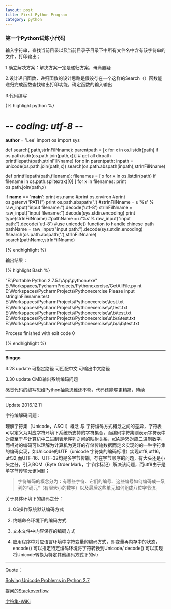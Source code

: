 ```yaml
---
layout: post
title: First Python Program
category: python
---
```

### 第一个Python试炼小代码

输入字符串，查找当前目录以及当前目录子目录下中所有文件名中含有该字符串的文件，打印输出；

1.确立解决方案：解决方案一定是递归方案，毋庸置疑

2.设计递归函数，递归函数的设计思路是假设存在一个这样的Search（）函数能递归完成函数查找输出打印功能，确定函数的输入输出

3.代码编写

{% highlight python %}

# -*- coding: utf-8 -*-
__author__ = 'Lee'
import  os
import  sys

def search( path,strInFilNname):
    parentpath = [x for x in os.listdir(path) if  os.path.isdir(os.path.join(path,x))]  # get all dirpath
    printfilepath(path,strInFilNname)
    for x in parentpath:
        inpath = unicode(os.path.join(path,x))
        search(os.path.abspath(inpath),strInFilNname)


def printfilepath(path,filename):
    filenames = [ x for x in os.listdir(path)  if filename in os.path.splitext(x)[0] ]
    for x in filenames:
        print os.path.join(path,x)

if __name__ == '__main__':
    print os.name
    #print os.environ
    #print os.getenv("PATH")
    print os.path.abspath('.')
    #strInFilNname = u'%s' % raw_input("input filename:").decode('utf-8')
    strInFilNname = raw_input("input filename:").decode(sys.stdin.encoding)
    print  type(strInFilNname)
    #pathName = u'%s'% raw_input("input path:").decode('utf-8')
    #use unicode() function to handle chinese path
    pathName = raw_input("input path:").decode(sys.stdin.encoding)
    #search(os.path.abspath('.'),strInFilNname)
    search(pathName,strInFilNname)

{% endhighlight %}

输出结果：

{% highlight Bash %}

"E:\Portable Python 2.7.5.1\App\python.exe" E:/Workspaces/PycharmProjects/Pythonexercise/GetAllFile.py
nt
E:\Workspaces\PycharmProjects\Pythonexercise
Please input stringInFilename:test
E:\Workspaces\PycharmProjects\Pythonexercise\test.txt
E:\Workspaces\PycharmProjects\Pythonexercise\a\test.txt
E:\Workspaces\PycharmProjects\Pythonexercise\a\b\test.txt
E:\Workspaces\PycharmProjects\Pythonexercise\a\b\a\test.txt
E:\Workspaces\PycharmProjects\Pythonexercise\a\b\a\b\test.txt

Process finished with exit code 0


{% endhighlight %}

---

**Binggo**


3.28  update 可指定路径   可匹配中文 可输出中文路径

3.30  update  CMD输出系统编码问题  

感觉代码的编写思维Python抽象思维还不够，代码还能够更精简，待续

---

Update 2016.12.11

字符编解码问题：

理解字符集（Unicode，ASCII）概念 与 字符编码方式概念之间的差异，字符表可以定义为对应字符环境下系统所支持的字符集合，而编码字符集则表示字符表中对应至于与计算机中二进制表示序列之间的映射关系，如A是65对应二进制数字，而相对的编码可以理解为计算机为更好的存储传输数据而定义实现的的一种字符集的编码实现，如Unicode的UTF（unicode 字符集的编码标准）实现utf8,utf16，utf32,而UTF-16、UTF-32均是多字节传输，存在字节顺序的问题，有大头还是小头之分，引入BOM（Byte Order Mark，字节序标记）解决该问题，而utf8由于是单字节传输无该问题；

>  字符编码的概念分为：有哪些字符、它们的编号、这些编号如何编码成一系列的“码元”（有限大小的数字）以及最后这些单元如何组成八位字节流。

关于具体环境下的编码之分：

1. OS操作系统默认编码方式     

2. 终端命令环境下的编码方式     

3. 文本文件中内容保存的编码方式      

4. 应用程序中对应语言环境中字符变量的编码方式，即变量再内存中的状态，encode() 可以指定特定编码环境将字符转换到Unicode/ decode() 可以实现将Unicode转换为特定其他编码方式下的str


---

Quote：

[Solving Unicode Problems in Python 2.7](http://www.azavea.com/blogs/labs/2014/03/solving-unicode-problems-in-python-2-7/   "Solving Unicode Problems in Python 2.7")

[提问的Stackoverflow](http://stackoverflow.com/questions/29306869/encoding-and-decoding-in-python-2-7-5-1-on-windows-cmd-and-pycharm-get-diffrent/29320806#29320806)

[字符集-WiKi](https://zh.wikipedia.org/wiki/%E5%AD%97%E7%AC%A6%E7%BC%96%E7%A0%81)
